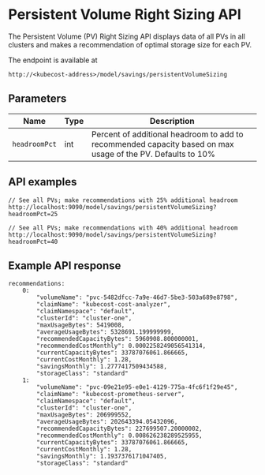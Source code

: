 Persistent Volume Right Sizing API
====================================

The Persistent Volume (PV) Right Sizing API displays data of all PVs in all clusters and makes a recommendation of optimal storage size for each PV.

The endpoint is available at

```http
http://<kubecost-address>/model/savings/persistentVolumeSizing
```

## Parameters

| Name | Type | Description |
|------|------|-------------|
| `headroomPct` | int | Percent of additional headroom to add to recommended capacity based on max usage of the PV. Defaults to 10% |

## API examples

```text
// See all PVs; make recommendations with 25% additional headroom 
http://localhost:9090/model/savings/persistentVolumeSizing?headroomPct=25

// See all PVs; make recommendations with 40% additional headroom 
http://localhost:9090/model/savings/persistentVolumeSizing?headroomPct=40
```

## Example API response

```console
recommendations:
    0:
        "volumeName": "pvc-5482dfcc-7a9e-46d7-5be3-503a689e8798",
        "claimName": "kubecost-cost-analyzer",
        "claimNamespace": "default",
        "clusterId": "cluster-one",
        "maxUsageBytes": 5419008,
        "averageUsageBytes": 5328691.199999999,
        "recommendedCapacityBytes": 5960908.800000001,
        "recommendedCostMonthly": 0.0002258249056541314,
        "currentCapacityBytes": 33787076061.866665,
        "currentCostMonthly": 1.28,
        "savingsMonthly": 1.2777417509434588,
        "storageClass": "standard"
    1:
        "volumeName": "pvc-09e21e95-e0e1-4129-775a-4fc6f1f29e45",
        "claimName": "kubecost-prometheus-server",
        "claimNamespace": "default",
        "clusterId": "cluster-one",
        "maxUsageBytes": 206999552,
        "averageUsageBytes": 202643394.05432096,
        "recommendedCapacityBytes": 227699507.20000002,
        "recommendedCostMonthly": 0.008626238289525955,
        "currentCapacityBytes": 33787076061.866665,
        "currentCostMonthly": 1.28,
        "savingsMonthly": 1.1937376171047405,
        "storageClass": "standard"
```
